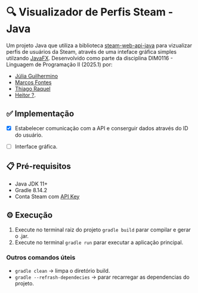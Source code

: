 # 🔍 Visualizador de Perfis Steam - Java

Um projeto Java que utiliza a biblioteca [steam-web-api-java](https://github.com/lpradel/steam-web-api-java) para vizualizar perfis de usuários da Steam, através de uma inteface gráfica simples utilzando [JavaFX](https://openjfx.io).
Desenvolvido como parte da disciplina DIM0116 - Linguagem de Programação II (2025.1) por:
- [Júlia Guilhermino](https://github.com/JuhGuilhermino)
- [Marcos Fontes](https://github.com/Marcosfont2)
- [Thiago Raquel](https://github.com/thiagoraquel)
- [Heitor ?]().

## ✅ Implementação
- [x] Estabelecer comunicação com a API e conserguir dados através do ID do usuário.
- [ ] Interface gráfica.


## 📋 Pré-requisitos

- Java JDK 11+
- Gradle 8.14.2
- Conta Steam com [API Key](https://steamcommunity.com/dev/apikey)

## ⚙️ Execução
1. Execute no terminal raiz do projeto `gradle build` parar compilar e gerar o .jar.
2. Execute no terminal `gradle run` parar executar a aplicação principal.
### Outros comandos úteis
- `gradle clean` -> limpa o diretório build.
- `gradle --refrash-dependecies` -> parar recarregar as dependencias do projeto.


